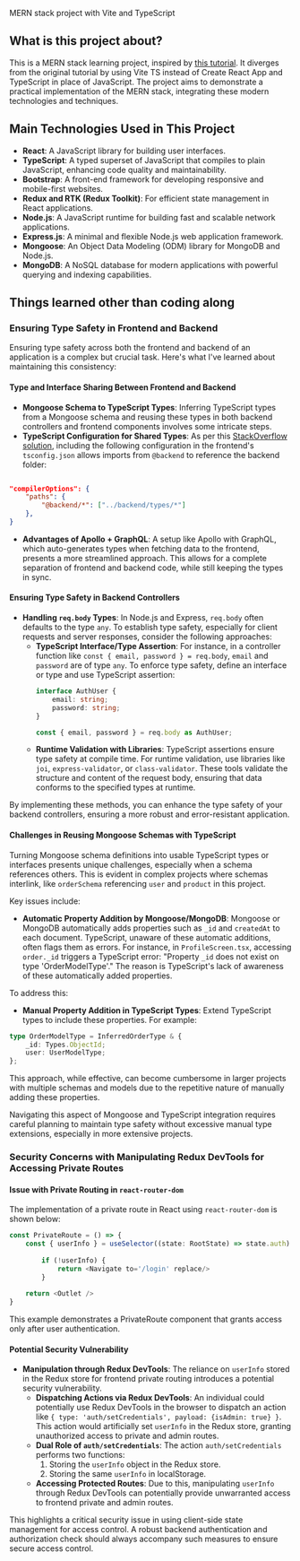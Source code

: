 MERN stack project with Vite and TypeScript

## What is this project about?

This is a MERN stack learning project, inspired by [this tutorial](https://www.traversymedia.com/mern-stack-from-scratch). It diverges from the original tutorial by using Vite TS instead of Create React App and TypeScript in place of JavaScript. The project aims to demonstrate a practical implementation of the MERN stack, integrating these modern technologies and techniques.

## Main Technologies Used in This Project

- **React**: A JavaScript library for building user interfaces.
- **TypeScript**: A typed superset of JavaScript that compiles to plain JavaScript, enhancing code quality and maintainability.
- **Bootstrap**: A front-end framework for developing responsive and mobile-first websites.
- **Redux and RTK (Redux Toolkit)**: For efficient state management in React applications.
- **Node.js**: A JavaScript runtime for building fast and scalable network applications.
- **Express.js**: A minimal and flexible Node.js web application framework.
- **Mongoose**: An Object Data Modeling (ODM) library for MongoDB and Node.js.
- **MongoDB**: A NoSQL database for modern applications with powerful querying and indexing capabilities.

## Things learned other than coding along

### Ensuring Type Safety in Frontend and Backend

Ensuring type safety across both the frontend and backend of an application is a complex but crucial task. Here's what I've learned about maintaining this consistency:

#### Type and Interface Sharing Between Frontend and Backend

- **Mongoose Schema to TypeScript Types**: Inferring TypeScript types from a Mongoose schema and reusing these types in both backend controllers and frontend components involves some intricate steps.
- **TypeScript Configuration for Shared Types**: As per this [StackOverflow solution](https://stackoverflow.com/a/65046066), including the following configuration in the frontend's `tsconfig.json` allows imports from `@backend` to reference the backend folder:
``` json

"compilerOptions": {
	"paths": {
		"@backend/*": ["../backend/types/*"]
    },
}
```
- **Advantages of Apollo + GraphQL**: A setup like Apollo with GraphQL, which auto-generates types when fetching data to the frontend, presents a more streamlined approach. This allows for a complete separation of frontend and backend code, while still keeping the types in sync.

#### Ensuring Type Safety in Backend Controllers

- **Handling `req.body` Types**: In Node.js and Express, `req.body` often defaults to the type `any`. To establish type safety, especially for client requests and server responses, consider the following approaches:
    - **TypeScript Interface/Type Assertion**: For instance, in a controller function like `const { email, password } = req.body`, `email` and `password` are of type `any`. To enforce type safety, define an interface or type and use TypeScript assertion:
        ``` TypeScript
        interface AuthUser {
            email: string;
            password: string;
        }

        const { email, password } = req.body as AuthUser;
        ```
    - **Runtime Validation with Libraries**: TypeScript assertions ensure type safety at compile time. For runtime validation, use libraries like `joi`, `express-validator`, or `class-validator`. These tools validate the structure and content of the request body, ensuring that data conforms to the specified types at runtime.

By implementing these methods, you can enhance the type safety of your backend controllers, ensuring a more robust and error-resistant application.

#### Challenges in Reusing Mongoose Schemas with TypeScript

Turning Mongoose schema definitions into usable TypeScript types or interfaces presents unique challenges, especially when a schema references others. This is evident in complex projects where schemas interlink, like `orderSchema` referencing `user` and `product` in this project. 

Key issues include:
- **Automatic Property Addition by Mongoose/MongoDB**: Mongoose or MongoDB automatically adds properties such as `_id` and `createdAt` to each document. TypeScript, unaware of these automatic additions, often flags them as errors. For instance, in `ProfileScreen.tsx`, accessing `order._id` triggers a TypeScript error: "Property `_id` does not exist on type 'OrderModelType'." The reason is TypeScript's lack of awareness of these automatically added properties.

To address this:
- **Manual Property Addition in TypeScript Types**: Extend TypeScript types to include these properties. For example:
``` typescript
type OrderModelType = InferredOrderType & {
    _id: Types.ObjectId;
    user: UserModelType;
};
```
  This approach, while effective, can become cumbersome in larger projects with multiple schemas and models due to the repetitive nature of manually adding these properties.

Navigating this aspect of Mongoose and TypeScript integration requires careful planning to maintain type safety without excessive manual type extensions, especially in more extensive projects.

### Security Concerns with Manipulating Redux DevTools for Accessing Private Routes

#### Issue with Private Routing in `react-router-dom`

The implementation of a private route in React using `react-router-dom` is shown below:
``` typescript
const PrivateRoute = () => {
	const { userInfo } = useSelector((state: RootState) => state.auth)
	
        if (!userInfo) {
            return <Navigate to='/login' replace/>
        }
        
    return <Outlet />
}
```
This example demonstrates a PrivateRoute component that grants access only after user authentication.

#### Potential Security Vulnerability

- **Manipulation through Redux DevTools**: The reliance on `userInfo` stored in the Redux store for frontend private routing introduces a potential security vulnerability.
    - **Dispatching Actions via Redux DevTools**: An individual could potentially use Redux DevTools in the browser to dispatch an action like `{ type: 'auth/setCredentials', payload: {isAdmin: true} }`. This action would artificially set `userInfo` in the Redux store, granting unauthorized access to private and admin routes.
    - **Dual Role of `auth/setCredentials`**: The action `auth/setCredentials` performs two functions:
        1. Storing the `userInfo` object in the Redux store.
        2. Storing the same `userInfo` in localStorage.
    - **Accessing Protected Routes**: Due to this, manipulating `userInfo` through Redux DevTools can potentially provide unwarranted access to frontend private and admin routes.

This highlights a critical security issue in using client-side state management for access control. A robust backend authentication and authorization check should always accompany such measures to ensure secure access control.